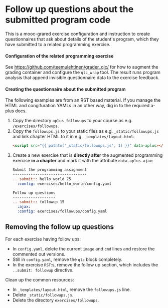 # Follow up questions about the submitted program code

This is a mooc-grared exercise configuration and instruction to create 
questionnaires that ask about details of the student's program, which they have
submitted to a related programming exercise.

#### Configuration of the related programming exercise

See https://github.com/teemulehtinen/grader_qlc/ for how to augment the
grading container and configure the `qlc_wrap` tool. The result runs program
analysis that append invisible questionnaire data to the exercise feedback.

#### Creating the questionnaire about the submitted program

The following examples are from an RST based material. If you manage the HTML
and congifuration YAMLs in an other way, dig in to the required a-plus docs.

1. Copy the directory `aplus_followups` to your course as e.g.
   `/exercises/followups`.
2. Copy the `followups.js` to your static files as e.g. `_static/followups.js`
   and link chapter HTML to it in e.g. `_templates/layout.html`:
   ```html
   <script src="{{ pathto('_static/followups.js', 1) }}" data-aplus></script>
   ```
3. Create a new exercise that is **directly after** the augmented programming
   exercise **in a chapter** and mark it with the attribute `data-aplus-ajax`:
   ```rst
   Submit the programming assignment
   ---------------------------------
   .. submit:: hello_world 75
     :config: exercises/hello_world/config.yaml

   Follow up questions
   -------------------
   .. submit:: followup 15
     :ajax:
     :config: exercises/followups/config.yaml
   ```

## Removing the follow up questions

For each exercise having follow ups:
* In `config.yaml`, delete the current `image` and `cmd` lines
  and restore the commented out versions.
* Still in `config.yaml`, remove the `qlc` block completely.
* In the exercise `RST`:s, remove the follow up section,
  which includes the `..submit: followup` directive.

Clean up the common resources:
* In `_templates/layout.html`, remove the `followups.js` line.
* Delete `_static/followups.js`.
* Delete the directory `exercises/followups`.
